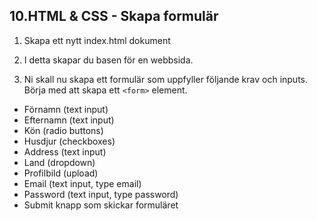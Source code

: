 ## 10.HTML & CSS - Skapa formulär

1. Skapa ett nytt index.html dokument

1. I detta skapar du basen för en webbsida.

1. Ni skall nu skapa ett formulär som uppfyller följande krav och inputs. Börja med att skapa ett ```<form>``` element.

* Förnamn (text input)
* Efternamn (text input)
* Kön (radio buttons)
* Husdjur (checkboxes)
* Address (text input)
* Land (dropdown)
* Profilbild (upload)
* Email (text input, type email)
* Password (text input, type password)
* Submit knapp som skickar formuläret